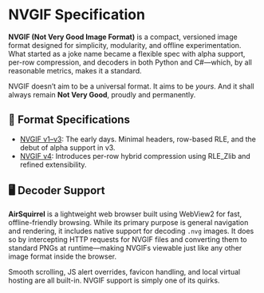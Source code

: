 # NVGIF Specification

**NVGIF (Not Very Good Image Format)** is a compact, versioned image format designed for simplicity, modularity, and offline experimentation. What started as a joke name became a flexible spec with alpha support, per-row compression, and decoders in both Python and C#—which, by all reasonable metrics, makes it a standard.

NVGIF doesn’t aim to be a universal format. It aims to be *yours*. And it shall always remain **Not Very Good**, proudly and permanently.

## 📄 Format Specifications

- [NVGIF v1–v3](v123.md): The early days. Minimal headers, row-based RLE, and the debut of alpha support in v3.
- [NVGIF v4](v4.md): Introduces per-row hybrid compression using RLE_Zlib and refined extensibility.

## 🖥️ Decoder Support

**AirSquirrel** is a lightweight web browser built using WebView2 for fast, offline-friendly browsing. While its primary purpose is general navigation and rendering, it includes native support for decoding `.nvg` images. It does so by intercepting HTTP requests for NVGIF files and converting them to standard PNGs at runtime—making NVGIFs viewable just like any other image format inside the browser.

Smooth scrolling, JS alert overrides, favicon handling, and local virtual hosting are all built-in. NVGIF support is simply one of its quirks.
